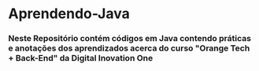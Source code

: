 # Aprendendo-Java
### Neste Repositório contém códigos em Java contendo práticas e anotações dos aprendizados acerca do curso "Orange Tech + Back-End" da Digital Inovation One
